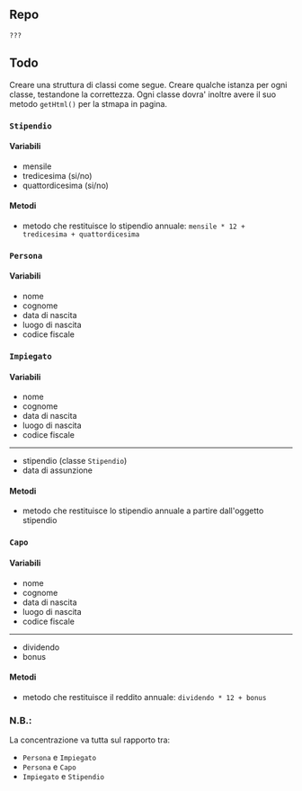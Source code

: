 ## Repo
`???`

## Todo
Creare una struttura di classi come segue. Creare qualche istanza per ogni classe, testandone la correttezza.
Ogni classe dovra' inoltre avere il suo metodo `getHtml()` per la stmapa in pagina.

### `Stipendio`
#### Variabili
- mensile
- tredicesima (si/no)
- quattordicesima (si/no)

#### Metodi
- metodo che restituisce lo stipendio annuale:
`mensile * 12 + tredicesima + quattordicesima`

### `Persona`
#### Variabili
- nome
- cognome
- data di nascita
- luogo di nascita
- codice fiscale

### `Impiegato`
#### Variabili
- nome
- cognome
- data di nascita
- luogo di nascita
- codice fiscale
---
- stipendio (classe `Stipendio`)
- data di assunzione

#### Metodi
- metodo che restituisce lo stipendio annuale a partire dall'oggetto stipendio

### `Capo`
#### Variabili
- nome
- cognome
- data di nascita
- luogo di nascita
- codice fiscale
---
- dividendo
- bonus

#### Metodi
- metodo che restituisce il reddito annuale:
`dividendo * 12 + bonus`

### N.B.:
La concentrazione va tutta sul rapporto tra:
- `Persona` e `Impiegato`
- `Persona` e `Capo`
- `Impiegato` e `Stipendio`
